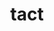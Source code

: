 ---
category: 4-letters
denotation: null
name: tact
reference_link: https://www.etymonline.com/word/tact
root_language: null
root_name: null
title: tact
type: free
word_sums:
- respelling: tact
  sum: 'Tact + '
---